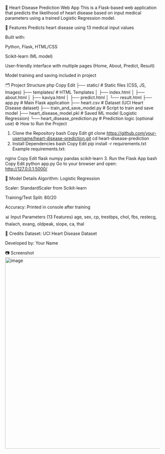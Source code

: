 💓 Heart Disease Prediction Web App
This is a Flask-based web application that predicts the likelihood of heart disease based on input medical parameters using a trained Logistic Regression model.

🚀 Features
Predicts heart disease using 13 medical input values

Built with:

Python, Flask, HTML/CSS

Scikit-learn (ML model)

User-friendly interface with multiple pages (Home, About, Predict, Result)

Model training and saving included in project

🗂 Project Structure
php
Copy
Edit
├── static/                   # Static files (CSS, JS, Images)
├── templates/               # HTML Templates
│   ├── index.html
│   ├── about.html
│   ├── kaviya.html
│   ├── predict.html
│   └── result.html
├── app.py                   # Main Flask application
├── heart.csv                # Dataset (UCI Heart Disease dataset)
├── train_and_save_model.py  # Script to train and save model
├── heart_disease_model.pkl  # Saved ML model (Logistic Regression)
└── heart_disease_prediction.py  # Prediction logic (optional use)
⚙️ How to Run the Project
1. Clone the Repository
bash
Copy
Edit
git clone https://github.com/your-username/heart-disease-prediction.git
cd heart-disease-prediction
2. Install Dependencies
bash
Copy
Edit
pip install -r requirements.txt
Example requirements.txt:

nginx
Copy
Edit
flask
numpy
pandas
scikit-learn
3. Run the Flask App
bash
Copy
Edit
python app.py
Go to your browser and open: http://127.0.0.1:5000/

🧠 Model Details
Algorithm: Logistic Regression

Scaler: StandardScaler from Scikit-learn

Training/Test Split: 80/20

Accuracy: Printed in console after training

📊 Input Parameters (13 Features)
age, sex, cp, trestbps, chol, fbs, restecg, thalach, exang, oldpeak, slope, ca, thal

📌 Credits
Dataset: UCI Heart Disease Dataset

Developed by: Your Name

📷 Screenshot
<img width="1344" height="622" alt="image" src="https://github.com/user-attachments/assets/7ad78088-8cd6-4c93-9842-89e440100225" />
